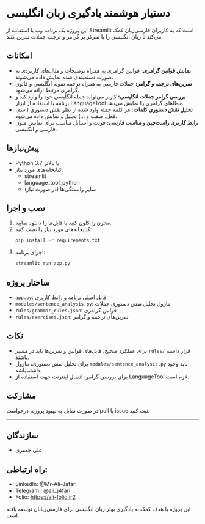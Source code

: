 # دستیار هوشمند یادگیری زبان انگلیسی

این پروژه یک برنامه وب با استفاده از Streamlit است که به کاربران فارسی‌زبان کمک می‌کند تا زبان انگلیسی را با تمرکز بر گرامر و ترجمه جملات تمرین کنند.

## امکانات
- **نمایش قوانین گرامری:** قوانین گرامری به همراه توضیحات و مثال‌های کاربردی به صورت دسته‌بندی شده نمایش داده می‌شوند.
- **تمرین‌های ترجمه و گرامر:** جملات فارسی به همراه ترجمه نمونه انگلیسی و قانون گرامری مرتبط ارائه می‌شود.
- **بررسی گرامر جملات انگلیسی:** کاربر می‌تواند جمله انگلیسی خود را وارد کند و برنامه با استفاده از ابزار LanguageTool خطاهای گرامری را نمایش می‌دهد.
- **تحلیل نقش دستوری کلمات:** هر کلمه جمله وارد شده از نظر نقش دستوری (اسم، فعل، صفت و ...) تحلیل و نمایش داده می‌شود.
- **رابط کاربری راست‌چین و مناسب فارسی:** فونت و استایل مناسب برای نمایش متون فارسی و انگلیسی.

## پیش‌نیازها
- Python 3.7 یا بالاتر
- کتابخانه‌های مورد نیاز:
  - streamlit
  - language_tool_python
  - سایر وابستگی‌ها (در صورت نیاز)

## نصب و اجرا
1. مخزن را کلون کنید یا فایل‌ها را دانلود نمایید.
2. کتابخانه‌های مورد نیاز را نصب کنید:
   ```bash
   pip install -r requirements.txt
   ```
3. اجرای برنامه:
   ```bash
   streamlit run app.py
   ```

## ساختار پروژه
- `app.py`: فایل اصلی برنامه و رابط کاربری
- `modules/sentence_analysis.py`: ماژول تحلیل نقش دستوری جملات
- `rules/grammar_rules.json`: قوانین گرامری
- `rules/exercises.json`: تمرین‌های ترجمه و گرامر

## نکات
- برای عملکرد صحیح، فایل‌های قوانین و تمرین‌ها باید در مسیر `rules/` قرار داشته باشند.
- برای تحلیل نقش دستوری، ماژول `modules/sentence_analysis.py` باید وجود داشته باشد.
- برای بررسی گرامر، اتصال اینترنت جهت استفاده از LanguageTool لازم است.

## مشارکت
در صورت تمایل به بهبود پروژه، درخواست pull یا issue ثبت کنید.

---


## سازندگان
- علی جعفری

## راه ارتباطی:
- LinkedIn: @Mr-Ali-Jafari
- Telegram : @ali_j4fari
- Folio: https://ali-folio.ir2

این پروژه با هدف کمک به یادگیری بهتر زبان انگلیسی برای فارسی‌زبانان توسعه یافته است. 